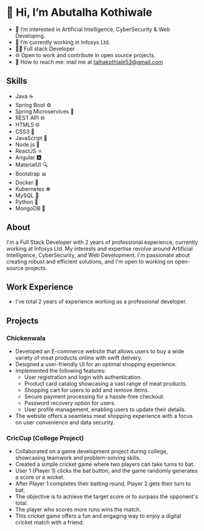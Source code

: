 # 👋 Hi, I’m Abutalha Kothiwale

- 🌱 I’m interested in Artificial Intelligence, CyberSecurity & Web Developing.
- 🏢 I’m currently working in Infosys Ltd.
- 👨‍💻 Full stack Developer
- 🌐 Open to work and contribute in open source projects.
- 📧 How to reach me: mail me at talhakothiale53@gmail.com

## Skills

- Java ☕
- Spring Boot ⚙️
- Spring Microservices 🌱
- REST API 🌐
- HTML5 🌐
- CSS3 🎨
- JavaScript 📜
- Node.js 🚀
- ReactJS ⚛️
- Angular 🅰️
- MaterialUI 🔍
- Bootstrap 📊
- Docker 🐳
- Kubernetes ☸️
- MySQL 🐬
- Python 🐍
- MongoDB 🍃


## About

I'm a Full Stack Developer with 2 years of professional experience, currently working at Infosys Ltd. My interests and expertise revolve around Artificial Intelligence, CyberSecurity, and Web Development. I'm passionate about creating robust and efficient solutions, and I'm open to working on open-source projects.

## Work Experience
- I've total 2 years of experience working as a professional developer.
## Projects

### Chickenwala

- Developed an E-commerce website that allows users to buy a wide variety of meat products online with swift delivery.
- Designed a user-friendly UI for an optimal shopping experience.
- Implemented the following features:
    - User registration and login with authentication.
    - Product card catalog showcasing a vast range of meat products.
    - Shopping cart for users to add and remove items.
    - Secure payment processing for a hassle-free checkout.
    - Password recovery option for users.
    - User profile management, enabling users to update their details.
- The website offers a seamless meat shopping experience with a focus on user convenience and data security.


### CricCup (College Project)

- Collaborated on a game development project during college, showcasing teamwork and problem-solving skills.
- Created a simple cricket game where two players can take turns to bat.
- User 1 (Player 1) clicks the bat button, and the game randomly generates a score or a wicket.
- After Player 1 completes their batting round, Player 2 gets their turn to bat.
- The objective is to achieve the target score or to surpass the opponent's total.
- The player who scores more runs wins the match.
- This cricket game offers a fun and engaging way to enjoy a digital cricket match with a friend.




